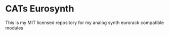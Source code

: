 # CATs Eurosynth
This is my MIT licensed repository for my analog synth eurorack compatible modules
 
